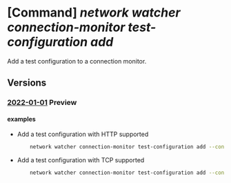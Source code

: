 # [Command] _network watcher connection-monitor test-configuration add_

Add a test configuration to a connection monitor.

## Versions

### [2022-01-01](/Resources/mgmt-plane/L3N1YnNjcmlwdGlvbnMve30vcmVzb3VyY2Vncm91cHMve30vcHJvdmlkZXJzL21pY3Jvc29mdC5uZXR3b3JrL25ldHdvcmt3YXRjaGVycy97fS9jb25uZWN0aW9ubW9uaXRvcnMve30=/2022-01-01.xml) **Preview**

<!-- mgmt-plane /subscriptions/{}/resourcegroups/{}/providers/microsoft.network/networkwatchers/{}/connectionmonitors/{} 2022-01-01 properties.testConfigurations[] -->

#### examples

- Add a test configuration with HTTP supported
    ```bash
        network watcher connection-monitor test-configuration add --connection-monitor MyConnectionMonitor --location westus --name MyHTTPTestConfiguration --test-groups DefaultTestGroup --protocol Http --http-request-header name=Host value=bing.com --http- request-header name=UserAgent value=Edge
    ```

- Add a test configuration with TCP supported
    ```bash
        network watcher connection-monitor test-configuration add --connection-monitor MyConnectionMonitor --location westus --name MyHTTPTestConfiguration --test-groups TCPTestGroup DefaultTestGroup --protocol Tcp --tcp-port 4096
    ```
